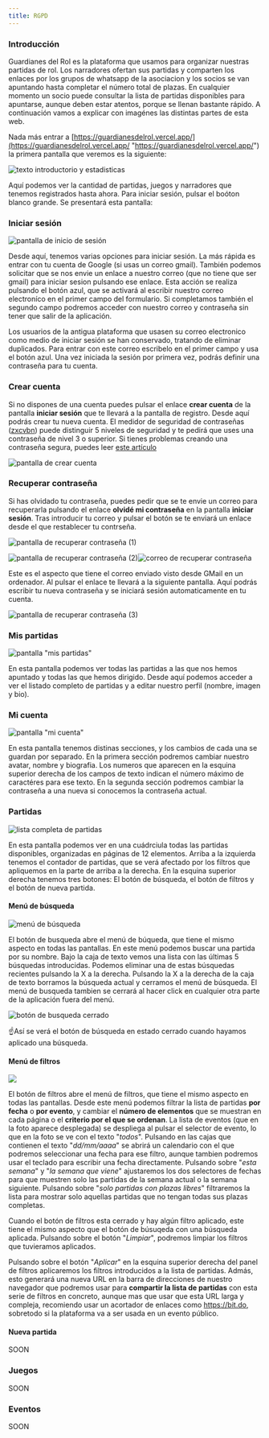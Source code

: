 ```yaml
---
title: RGPD
---
```


### Introducción

Guardianes del Rol es la plataforma que usamos para organizar nuestras partidas de rol. Los narradores ofertan sus partidas y comparten los enlaces por los grupos de whatsapp de la asociacion y los socios se van apuntando hasta completar el número total de plazas. En cualquier momento un socio puede consultar la lista de partidas disponibles para apuntarse, aunque deben estar atentos, porque se llenan bastante rápido. A continuación vamos a explicar con imagénes las distintas partes de esta web.

Nada más entrar a [https://guardianesdelrol.vercel.app/](https://guardianesdelrol.vercel.app/ "https://guardianesdelrol.vercel.app/") la primera pantalla que veremos es la siguiente:

![texto introductorio y estadisticas](/images/upload/screenshot_2021-05-22-guardianes-del-rol.png "Pantalla principal")

Aquí podemos ver la cantidad de partidas, juegos y narradores que tenemos registrados hasta ahora. Para iniciar sesión, pulsar el boóton blanco grande. Se presentará esta pantalla:

### Iniciar sesión

![pantalla de inicio de sesión](/images/upload/screenshot_2021-05-22-guardianes-del-rol-1.png "pantalla de inicio de sesión")

Desde aquí, tenemos varias opciones para iniciar sesión. La más rápida es entrar con tu cuenta de Google (si usas un correo gmail). También podemos solicitar que se nos envie un enlace a nuestro correo (que no tiene que ser gmail) para iniciar sesion pulsando ese enlace. Esta acción se realiza pulsando el botón azul, que se activará al escribir nuestro correo electroníco en el primer campo del formulario. Si completamos también el segundo campo podremos acceder con nuestro correo y contraseña sin tener que salir de la aplicación.

Los usuarios de la antigua plataforma que usasen su correo electronico como medio de iniciar sesión se han conservado, tratando de eliminar duplicados. Para entrar con este correo escribelo en el primer campo y usa el botón azul. Una vez iniciada la sesión por primera vez, podrás definir una contraseña para tu cuenta.

### Crear cuenta

Si no dispones de una cuenta puedes pulsar el enlace **crear cuenta** de la pantalla **iniciar sesión** que te llevará a la pantalla de registro. Desde aquí podrás crear tu nueva cuenta. El medidor de seguridad de contraseñas ([zxcvbn](https://github.com/dropbox/zxcvbn "zxcvbn")) puede distinguir 5 niveles de seguridad y te pedirá que uses una contraseña de nivel 3 o superior. Si tienes problemas creando una contraseña segura, puedes leer [este artículo](https://www.xataka.com/basics/como-crear-contrasena-segura-como-gestionar-despues-para-proteger-tus-cuentas)

![pantalla de crear cuenta](/images/upload/screenshot_2021-05-22-guardianes-del-rol-2.png "pantalla de crear cuenta")

### Recuperar contraseña

Si has olvidado tu contraseña, puedes pedir que se te envie un correo para recuperarla pulsando el enlace **olvidé mi contraseña** en la pantalla **iniciar sesión**. Tras introducir tu correo y pulsar el botón se te enviará un enlace desde el que restablecer tu contrseña.

![pantalla de recuperar contraseña (1)](/images/upload/screenshot_2021-05-22-guardianes-del-rol-3.png "pantalla de recuperar contraseña (1)")

![pantalla de recuperar contraseña (2)](/images/upload/screenshot_2021-05-22-guardianes-del-rol-4.png "pantalla de recuperar contraseña (2)")![correo de recuperar contraseña](/images/upload/captura-de-pantalla-2021-05-22-a-las-16-58-00.png "correo de recuperar contraseña")

Este es el aspecto que tiene el correo enviado visto desde GMail en un ordenador. Al pulsar el enlace te llevará a la siguiente pantalla. Aquí podrás escribir tu nueva contraseña y se iniciará sesión automaticamente en tu cuenta.

![pantalla de recuperar contraseña (3)](/images/upload/screenshot_2021-05-22-guardianes-del-rol-5.png "pantalla de recuperar contraseña (3)")

### Mis partidas

![pantalla "mis partidas"](/images/upload/captura-de-pantalla-2021-05-22-a-las-17-22-18.png 'pantalla "mis partidas"')

En esta pantalla podemos ver todas las partidas a las que nos hemos apuntado y todas las que hemos dirigido. Desde aquí podemos acceder a ver el listado completo de partidas y a editar nuestro perfil (nombre, imagen y bio).

### Mi cuenta

![pantalla "mi cuenta"](/images/upload/captura-de-pantalla-2021-05-22-a-las-17-35-16.png 'pantalla "mi cuenta"')

En esta pantalla tenemos distinas secciones, y los cambios de cada una se guardan por separado. En la primera sección podremos cambiar nuestro avatar, nombre y biografia. Los numeros que aparecen en la esquina superior derecha de los campos de texto indican el número máximo de caractéres para ese texto. En la segunda sección podremos cambiar la contraseña a una nueva si conocemos la contraseña actual.

### Partidas

![lista completa de partidas](/images/upload/captura-de-pantalla-2021-06-14-a-las-16-13-45.png "lista completa de partidas")

En esta pantalla podemos ver en una cuádrciula todas las partidas disponibles, organizadas en páginas de 12 elementos. Arriba a la izquierda tenemos el contador de partidas, que se verá afectado por los filtros que apliquemos en la parte de arriba a la derecha. En la esquina superior derecha tenemos tres botones: El botón de búsqueda, el botón de filtros y el botón de nueva partida.

#### Menú de búsqueda

![menú de búsqueda](/images/upload/captura-de-pantalla-2021-06-14-a-las-16-22-18.png "menú de busqueda")

El botón de busqueda abre el menú de búqueda, que tiene el mismo aspecto en todas las pantallas. En este menú podemos buscar una partida por su nombre. Bajo la caja de texto vemos una lista con las últimas 5 búsquedas introducidas. Podemos eliminar una de estas búsquedas recientes pulsando la X a la derecha. Pulsando la X a la derecha de la caja de texto borramos la búsqueda actual y cerramos el menú de búsqueda. El menú de busqueda tambien se cerrará al hacer click en cualquier otra parte de la aplicación fuera del menú.

![botón de busqueda cerrado](/images/upload/captura-de-pantalla-2021-06-14-a-las-16-21-56.png "botón de busqueda cerrado")

☝️Así se verá el botón de búsqueda en estado cerrado cuando hayamos aplicado una búsqueda.

#### Menú de filtros

![](/images/upload/captura-de-pantalla-2021-06-14-a-las-17-00-47.png)

El botón de filtros abre el menú de filtros, que tiene el mismo aspecto en todas las pantallas. Desde este menú podemos filtrar la lista de partidas **por fecha** o **por evento**, y cambiar el **número de elementos** que se muestran en cada página o el **criterio por el que se ordenan**. La lista de eventos (que en la foto aparece desplegada) se despliega al pulsar el selector de evento, lo que en la foto se ve con el texto "_todos_". Pulsando en las cajas que contienen el texto "_dd/mm/aaaa_" se abrirá un calendario con el que podremos seleccionar una fecha para ese filtro, aunque tambien podremos usar el teclado para escribir una fecha directamente. Pulsando sobre "_esta semana_" y "_la semana que viene_" ajustaremos los dos selectores de fechas para que muestren solo las partidas de la semana actual o la semana siguiente. Pulsando sobre "_solo partidas con plazas libres_" filtraremos la lista para mostrar solo aquellas partidas que no tengan todas sus plazas completas.

Cuando el botón de filtros esta cerrado y hay algún filtro aplicado, este tiene el mismo aspecto que el botón de búsuqeda con una búsqueda aplicada. Pulsando sobre el botón "_Limpiar_", podremos limpiar los filtros que tuvieramos aplicados.

Pulsando sobre el botón "_Aplicar_" en la esquina superior derecha del panel de filtros aplicaremos los filtros introducidos a la lista de partidas. Admás, esto generará una nueva URL en la barra de direcciones de nuestro navegador que podremos usar para **compartir la lista de partidas** con esta serie de filtros en concreto, aunque mas que usar que esta URL larga y compleja, recomiendo usar un acortador de enlaces como https://bit.do, sobretodo si la plataforma va a ser usada en un evento público.

#### Nueva partida

SOON

### Juegos

SOON

### Eventos

SOON